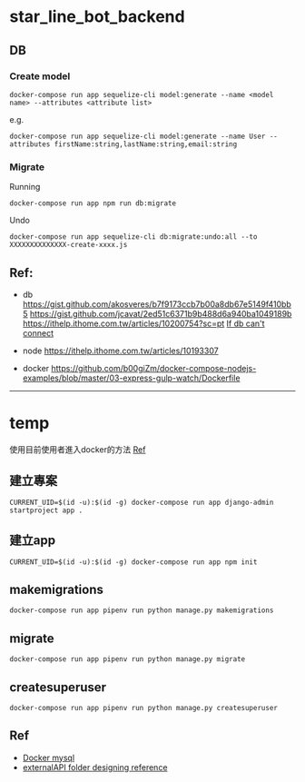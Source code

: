 # star_line_bot_backend

## DB

### Create model

```
docker-compose run app sequelize-cli model:generate --name <model name> --attributes <attribute list>
```

e.g.

```
docker-compose run app sequelize-cli model:generate --name User --attributes firstName:string,lastName:string,email:string
```

### Migrate

Running

```
docker-compose run app npm run db:migrate
```

Undo

```
docker-compose run app sequelize-cli db:migrate:undo:all --to XXXXXXXXXXXXXX-create-xxxx.js
```

## Ref:
* db
https://gist.github.com/akosveres/b7f9173ccb7b00a8db67e5149f410bb5
https://gist.github.com/jcavat/2ed51c6371b9b488d6a940ba1049189b
https://ithelp.ithome.com.tw/articles/10200754?sc=pt
[If db can't connect](https://stackoverflow.com/questions/45399941/node-js-connect-to-mysql-docker-container-econnrefused)

* node
https://ithelp.ithome.com.tw/articles/10193307

* docker
https://github.com/b00giZm/docker-compose-nodejs-examples/blob/master/03-express-gulp-watch/Dockerfile

---

# temp

使用目前使用者進入docker的方法 [Ref](https://medium.com/redbubble/running-a-docker-container-as-a-non-root-user-7d2e00f8ee15)

## 建立專案

```
CURRENT_UID=$(id -u):$(id -g) docker-compose run app django-admin startproject app .
```

## 建立app

```
CURRENT_UID=$(id -u):$(id -g) docker-compose run app npm init
```

## makemigrations

```
docker-compose run app pipenv run python manage.py makemigrations
```

## migrate

```
docker-compose run app pipenv run python manage.py migrate
```

## createsuperuser

```
docker-compose run app pipenv run python manage.py createsuperuser
```

## Ref

* [Docker mysql](https://stackoverflow.com/questions/46004648/how-to-setup-mysql-with-utf-8-using-docker-compose)
* [externalAPI folder designing reference](https://softwareengineering.stackexchange.com/questions/293288/where-should-i-put-an-api-request-in-mvc)